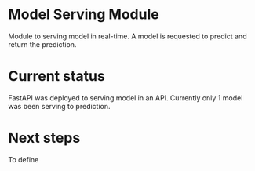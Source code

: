 # Model Serving Module

Module to serving model in real-time. A model is requested to predict and return the prediction.

# Current status

FastAPI was deployed to serving model in an API. Currently only 1 model was been serving to prediction.

# Next steps

To define
